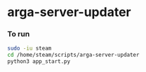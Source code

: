 # arga-server-updater

### To run
```bash
sudo -iu steam
cd /home/steam/scripts/arga-server-updater
python3 app_start.py
```